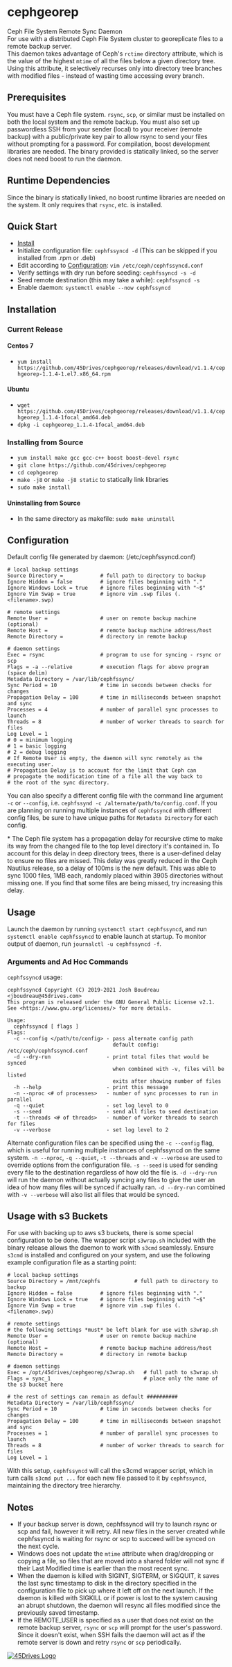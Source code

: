 # cephgeorep
Ceph File System Remote Sync Daemon  
For use with a distributed Ceph File System cluster to georeplicate files to a remote backup server.  
This daemon takes advantage of Ceph's `rctime` directory attribute, which is the value of the highest `mtime` of all the files below a given directory tree. Using this attribute, it selectively recurses only into directory tree branches with modified files - instead of wasting time accessing every branch.

## Prerequisites
You must have a Ceph file system. `rsync`, `scp`, or similar must be installed on both the local system and the remote backup. You must also set up passwordless SSH from your sender (local) to your receiver (remote backup) with a public/private key pair to allow rsync to send your files without prompting for a password. For compilation, boost development libraries are needed. The binary provided is statically linked, so the server does not need boost to run the daemon.

## Runtime Dependencies
Since the binary is statically linked, no boost runtime libraries are needed on the system. It only requires that `rsync`, etc. is installed.

## Quick Start
* [Install](#installation)
* Initialize configuration file: `cephfssyncd -d` (This can be skipped if you installed from .rpm or .deb)
* Edit according to [Configuration](#configuration): `vim /etc/ceph/cephfssyncd.conf`
* Verify settings with dry run before seeding: `cephfssyncd -s -d`
* Seed remote destination (this may take a while): `cephfssyncd -s`
* Enable daemon: `systemctl enable --now cephfssyncd`

## Installation
### Current Release
#### Centos 7
* `yum install https://github.com/45Drives/cephgeorep/releases/download/v1.1.4/cephgeorep-1.1.4-1.el7.x86_64.rpm`
#### Ubuntu
* `wget https://github.com/45Drives/cephgeorep/releases/download/v1.1.4/cephgeorep_1.1.4-1focal_amd64.deb`
* `dpkg -i cephgeorep_1.1.4-1focal_amd64.deb`

### Installing from Source
* `yum install make gcc gcc-c++ boost boost-devel rsync`
* `git clone https://github.com/45drives/cephgeorep`
* `cd cephgeorep`
* `make -j8` or `make -j8 static` to statically link libraries
* `sudo make install`
#### Uninstalling from Source
* In the same directory as makefile: `sudo make uninstall`

## Configuration
Default config file generated by daemon: (/etc/cephfssyncd.conf)

```
# local backup settings
Source Directory =            # full path to directory to backup
Ignore Hidden = false         # ignore files beginning with "."
Ignore Windows Lock = true    # ignore files beginning with "~$"
Ignore Vim Swap = true        # ignore vim .swp files (.<filename>.swp)

# remote settings
Remote User =                 # user on remote backup machine (optional)
Remote Host =                 # remote backup machine address/host
Remote Directory =            # directory in remote backup

# daemon settings
Exec = rsync                  # program to use for syncing - rsync or scp
Flags = -a --relative         # execution flags for above program (space delim)
Metadata Directory = /var/lib/cephfssync/
Sync Period = 10              # time in seconds between checks for changes
Propagation Delay = 100       # time in milliseconds between snapshot and sync
Processes = 4                 # number of parallel sync processes to launch
Threads = 8                   # number of worker threads to search for files
Log Level = 1
# 0 = minimum logging
# 1 = basic logging
# 2 = debug logging
# If Remote User is empty, the daemon will sync remotely as the executing user.
# Propagation Delay is to account for the limit that Ceph can
# propagate the modification time of a file all the way back to
# the root of the sync directory.
```
You can also specify a different config file with the command line argument `-c` or `--config`, i.e. `cephfssynd -c /alternate/path/to/config.conf`. If you are planning on running multiple instances of `cephfssyncd` with different config files, be sure to have unique paths for `Metadata Directory` for each config.  

\* The Ceph file system has a propagation delay for recursive ctime to make its way from the changed file to the
top level directory it's contained in. To account for this delay in deep directory trees, there is a user-defined
delay to ensure no files are missed. This delay was greatly reduced in the Ceph Nautilus release, so a delay of 100ms is the new default. This was able to sync 1000 files, 1MB each, randomly placed within 3905 directories without missing one. If you find that some files are being missed, try increasing this delay.

## Usage
Launch the daemon by running `systemctl start cephfssyncd`, and run `systemctl enable cephfssyncd` to enable launch at startup. To monitor output of daemon, run `journalctl -u cephfssyncd -f`.

### Arguments and Ad Hoc Commands
`cephfssyncd` usage:
```
cephfssyncd Copyright (C) 2019-2021 Josh Boudreau <jboudreau@45drives.com>
This program is released under the GNU General Public License v2.1.
See <https://www.gnu.org/licenses/> for more details.

Usage:
  cephfssyncd [ flags ]
Flags:
  -c --config </path/to/config> - pass alternate config path
                                  default config: /etc/ceph/cephfssyncd.conf
  -d --dry-run                  - print total files that would be synced
                                  when combined with -v, files will be listed
                                  exits after showing number of files
  -h --help                     - print this message
  -n --nproc <# of processes>   - number of sync processes to run in parallel
  -q --quiet                    - set log level to 0
  -s --seed                     - send all files to seed destination
  -t --threads <# of threads>   - number of worker threads to search for files
  -v --verbose                  - set log level to 2
```
Alternate configuration files can be specified using the `-c --config` flag, which is useful for running multiple instances of cephfssyncd on the same system. `-n --nproc`, `-q --quiet`, `-t --threads` and `-v --verbose` are used to override options from the configuration file. `-s --seed` is used for sending every file to the destination regardless of how old the file is. `-d --dry-run` will run the daemon without actually syncing any files to give the user an idea of how many files will be synced if actually ran. `-d --dry-run` combined with `-v --verbose` will also list all files that would be synced.
## Usage with s3 Buckets

For use with backing up to aws s3 buckets, there is some special configuration to be done. The wrapper script `s3wrap.sh` included with the binary release allows the daemon to work with `s3cmd` seamlessly. Ensure `s3cmd` is installed and configured on your system, and use the following example configuration file as a starting point:
```
# local backup settings
Source Directory = /mnt/cephfs           # full path to directory to backup
Ignore Hidden = false         # ignore files beginning with "."
Ignore Windows Lock = true    # ignore files beginning with "~$"
Ignore Vim Swap = true        # ignore vim .swp files (.<filename>.swp)

# remote settings
# the following settings *must* be left blank for use with s3wrap.sh
Remote User =                 # user on remote backup machine (optional)
Remote Host =                 # remote backup machine address/host
Remote Directory =            # directory in remote backup

# daemon settings
Exec = /opt/45drives/cephgeorep/s3wrap.sh   # full path to s3wrap.sh
Flags = sync_1                              # place only the name of the s3 bucket here

# the rest of settings can remain as default ##########
Metadata Directory = /var/lib/cephfssync/
Sync Period = 10              # time in seconds between checks for changes
Propagation Delay = 100       # time in milliseconds between snapshot and sync
Processes = 1                 # number of parallel sync processes to launch
Threads = 8                   # number of worker threads to search for files
Log Level = 1
```
With this setup, `cephfssyncd` will call the s3cmd wrapper script, which in turn calls `s3cmd put ...` for each new file passed to it by `cephfssyncd`, maintaining the directory tree hierarchy.

## Notes
* If your backup server is down, cephfssyncd will try to launch rsync or scp and fail, however it will retry. All new files in the server created while cephfssyncd is waiting for rsync or scp to succeed will be synced on the next cycle.  
* Windows does not update the `mtime` attribute when drag/dropping or copying a file, so files that are moved into a shared folder will not sync if their Last Modified time is earlier than the most recent sync. 
* When the daemon is killed with SIGINT, SIGTERM, or SIGQUIT, it saves the last sync timestamp to disk in the directory specified in the configuration file to pick up where it left off on the next launch. If the daemon is killed with SIGKILL or if power is lost to the system causing an abrupt shutdown, the daemon will resync all files modified since the previously saved timestamp.
* If the REMOTE_USER is specified as a user that does not exist on the remote backup server, `rsync` or `scp` will prompt for the user's password. Since it doesn't exist, when SSH fails the daemon will act as if the remote server is down and retry `rsync` or `scp` periodically.

[![45Drives Logo](https://www.45drives.com/img/45-drives-brand.png)](https://www.45drives.com)
